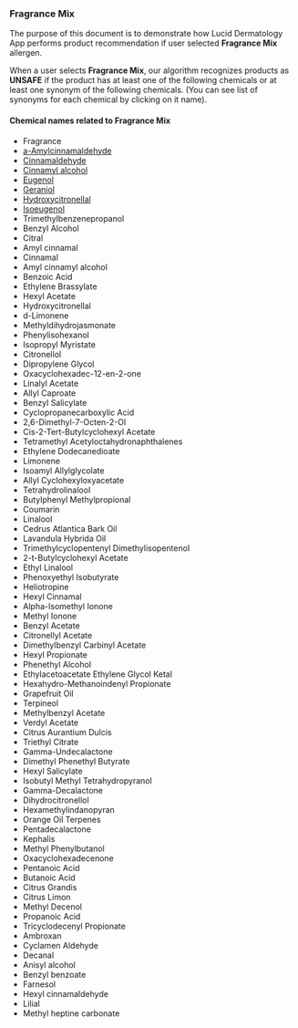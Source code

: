 ### Fragrance Mix

The purpose of this document is to demonstrate how Lucid Dermatology App performs product recommendation if user selected **Fragrance Mix** allergen.
 
When a user selects **Fragrance Mix**, our algorithm recognizes products as **UNSAFE** if the product has at least one of the following chemicals or at least one synonym of the following chemicals. (You can see list of synonyms for each chemical by clicking on it name).

#### Chemical names related to Fragrance Mix
* Fragrance
* [a-Amylcinnamaldehyde](https://luciddermatology.com/synonyms/Amylcinnamaldehyde)
* [Cinnamaldehyde](https://luciddermatology.com/synonyms/Cinnamaldehyde)
* [Cinnamyl alcohol](https://luciddermatology.com/synonyms/Cinnamyl-alcohol)
* [Eugenol](https://luciddermatology.com/synonyms/Eugenol)
* [Geraniol](https://luciddermatology.com/synonyms/Geraniol)
* [Hydroxycitronellal](https://luciddermatology.com/synonyms/Hydroxycitronellal)
* [Isoeugenol](https://luciddermatology.com/synonyms/Isoeugenol)
* Trimethylbenzenepropanol
* Benzyl Alcohol
* Citral
* Amyl cinnamal
* Cinnamal
* Amyl cinnamyl alcohol
* Benzoic Acid
* Ethylene Brassylate
* Hexyl Acetate
* Hydroxycitronellal
* d-Limonene
* Methyldihydrojasmonate
* Phenylisohexanol
* Isopropyl Myristate
* Citronellol
* Dipropylene Glycol
* Oxacyclohexadec-12-en-2-one
* Linalyl Acetate
* Allyl Caproate
* Benzyl Salicylate
* Cyclopropanecarboxylic Acid
* 2,6-Dimethyl-7-Octen-2-Ol
* Cis-2-Tert-Butylcyclohexyl Acetate
* Tetramethyl Acetyloctahydronaphthalenes
* Ethylene Dodecanedioate
* Limonene
* Isoamyl Allylglycolate
* Allyl Cyclohexyloxyacetate
* Tetrahydrolinalool
* Butylphenyl Methylpropional
* Coumarin
* Linalool
* Cedrus Atlantica Bark Oil
* Lavandula Hybrida Oil
* Trimethylcyclopentenyl Dimethylisopentenol
* 2-t-Butylcyclohexyl Acetate
* Ethyl Linalool
* Phenoxyethyl Isobutyrate
* Heliotropine
* Hexyl Cinnamal
* Alpha-Isomethyl Ionone
* Methyl Ionone
* Benzyl Acetate
* Citronellyl Acetate
* Dimethylbenzyl Carbinyl Acetate
* Hexyl Propionate
* Phenethyl Alcohol
* Ethylacetoacetate Ethylene Glycol Ketal
* Hexahydro-Methanoindenyl Propionate
* Grapefruit Oil
* Terpineol
* Methylbenzyl Acetate
* Verdyl Acetate
* Citrus Aurantium Dulcis
* Triethyl Citrate
* Gamma-Undecalactone
* Dimethyl Phenethyl Butyrate
* Hexyl Salicylate
* Isobutyl Methyl Tetrahydropyranol
* Gamma-Decalactone
* Dihydrocitronellol
* Hexamethylindanopyran
* Orange Oil Terpenes
* Pentadecalactone
* Kephalis
* Methyl Phenylbutanol
* Oxacyclohexadecenone
* Pentanoic Acid
* Butanoic Acid
* Citrus Grandis
* Citrus Limon
* Methyl Decenol
* Propanoic Acid
* Tricyclodecenyl Propionate
* Ambroxan
* Cyclamen Aldehyde
* Decanal
* Anisyl alcohol
* Benzyl benzoate
* Farnesol
* Hexyl cinnamaldehyde
* Lilial
* Methyl heptine carbonate